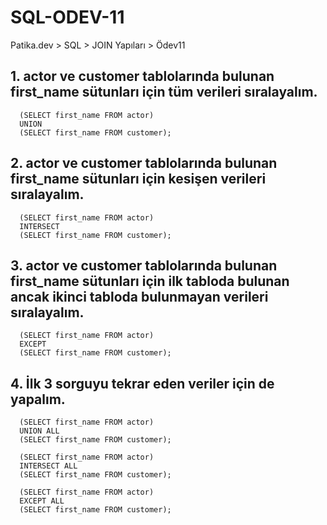 # SQL-ODEV-11
Patika.dev > SQL > JOIN Yapıları > Ödev11

## 1. actor ve customer tablolarında bulunan first_name sütunları için tüm verileri sıralayalım.

      (SELECT first_name FROM actor)
      UNION
      (SELECT first_name FROM customer);

## 2. actor ve customer tablolarında bulunan first_name sütunları için kesişen verileri sıralayalım.

      (SELECT first_name FROM actor)
      INTERSECT
      (SELECT first_name FROM customer);

## 3. actor ve customer tablolarında bulunan first_name sütunları için ilk tabloda bulunan ancak ikinci tabloda bulunmayan verileri sıralayalım.

      (SELECT first_name FROM actor)
      EXCEPT
      (SELECT first_name FROM customer);

## 4. İlk 3 sorguyu tekrar eden veriler için de yapalım.

      (SELECT first_name FROM actor)
      UNION ALL
      (SELECT first_name FROM customer);

      (SELECT first_name FROM actor)
      INTERSECT ALL
      (SELECT first_name FROM customer);

      (SELECT first_name FROM actor)
      EXCEPT ALL
      (SELECT first_name FROM customer);
